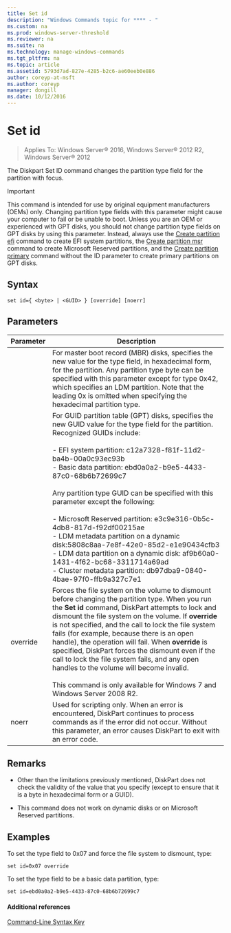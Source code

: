 ```yaml
---
title: Set id
description: "Windows Commands topic for **** - "
ms.custom: na
ms.prod: windows-server-threshold
ms.reviewer: na
ms.suite: na
ms.technology: manage-windows-commands
ms.tgt_pltfrm: na
ms.topic: article
ms.assetid: 5793d7ad-827e-4285-b2c6-ae60eeb0e886
author: coreyp-at-msft
ms.author: coreyp
manager: dongill
ms.date: 10/12/2016
---
```

# Set id

>Applies To: Windows Server&reg; 2016, Windows Server&reg; 2012 R2, Windows Server&reg; 2012

The Diskpart Set ID command changes the partition type field for the partition with focus.  
  
> [!IMPORTANT]  
> This command is intended for use by original equipment manufacturers \(OEMs\) only. Changing partition type fields with this parameter might cause your computer to fail or be unable to boot. Unless you are an OEM or experienced with GPT disks, you should not change partition type fields on GPT disks by using this parameter. Instead, always use the [Create partition efi](Create-partition-efi.md) command to create EFI system partitions, the [Create partition msr](Create-partition-msr.md) command to create Microsoft Reserved partitions, and the [Create partition primary](Create-partition-primary.md) command without the ID parameter to create primary partitions on GPT disks.  
  
  
  
## Syntax  
  
```  
set id={ <byte> | <GUID> } [override] [noerr]  
```  
  
## Parameters  
  
|Parameter|Description|  
|-------|--------|  
|<byte>|For master boot record \(MBR\) disks, specifies the new value for the type field, in hexadecimal form, for the partition. Any partition type byte can be specified with this parameter except for type 0x42, which specifies an LDM partition. Note that the leading  0x is omitted when specifying the hexadecimal partition type.|  
|<GUID>|For GUID partition table \(GPT\) disks, specifies the new GUID value for the type field for the partition. Recognized GUIDs include:<br /><br />-   EFI system partition: c12a7328\-f81f\-11d2\-ba4b\-00a0c93ec93b<br />-   Basic data partition: ebd0a0a2\-b9e5\-4433\-87c0\-68b6b72699c7<br /><br />Any partition type GUID can be specified with this parameter except the following:<br /><br />-   Microsoft Reserved partition: e3c9e316\-0b5c\-4db8\-817d\-f92df00215ae<br />-   LDM metadata partition on a dynamic disk:5808c8aa\-7e8f\-42e0\-85d2\-e1e90434cfb3<br />-   LDM data partition on a dynamic disk: af9b60a0\-1431\-4f62\-bc68\-3311714a69ad<br />-   Cluster metadata partition: db97dba9\-0840\-4bae\-97f0\-ffb9a327c7e1|  
|override|Forces the file system on the volume to dismount before changing the partition type. When you run the **Set id** command, DiskPart attempts to lock and dismount the file system on the volume. If **override** is not specified, and the call to lock the file system fails \(for example, because there is an open handle\), the operation will fail. When **override** is specified, DiskPart forces the dismount even if the call to lock the file system fails, and any open handles to the volume will become invalid.<br /><br />This command is only available for Windows 7 and Windows Server 2008 R2.|  
|noerr|Used for scripting only. When an error is encountered, DiskPart continues to process commands as if the error did not occur. Without this parameter, an error causes DiskPart to exit with an error code.|  
  
## Remarks  
  
-   Other than the limitations previously mentioned, DiskPart does not check the validity of the value that you specify \(except to ensure that it is a byte in hexadecimal form or a GUID\).  
  
-   This command does not work on dynamic disks or on Microsoft Reserved partitions.  
  
## <a name="BKMK_examples"></a>Examples  
To set the type field to 0x07 and force the file system to dismount, type:  
  
```  
set id=0x07 override  
```  
  
To set the type field to be a basic data partition, type:  
  
```  
set id=ebd0a0a2-b9e5-4433-87c0-68b6b72699c7  
```  
  
#### Additional references  
[Command-Line Syntax Key](Command-Line-Syntax-Key.md)  
  

  

